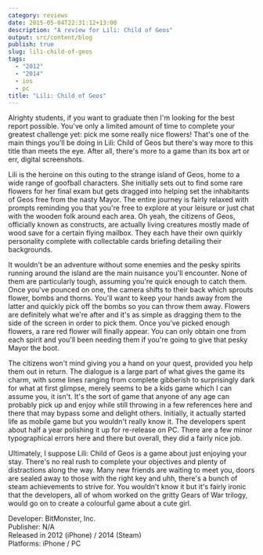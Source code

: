 ```yaml
---
category: reviews
date: 2015-05-04T22:31:12+13:00
description: "A review for Lili: Child of Geos"
output: src/content/blog
publish: true
slug: lili-child-of-geos
tags:
  - "2012"
  - "2014"
  - ios
  - pc
title: "Lili: Child of Geos"
---
```

Alrighty students, if you want to graduate then I'm looking for the best report possible. You've only a limited amount of time to complete your greatest challenge yet: pick me some really nice flowers! That's one of the main things you'll be doing in Lili: Child of Geos but there's way more to this title than meets the eye. After all, there's more to a game than its box art or err, digital screenshots.

Lili is the heroine on this outing to the strange island of Geos, home to a wide range of goofball characters. She initially sets out to find some rare flowers for her final exam but gets dragged into helping set the inhabitants of Geos free from the nasty Mayor. The entire journey is fairly relaxed with prompts reminding you that you're free to explore at your leisure or just chat with the wooden folk around each area. Oh yeah, the citizens of Geos, officially known as constructs, are actually living creatures mostly made of wood save for a certain flying mailbox. They each have their own quirkly personality complete with collectable cards briefing detailing their backgrounds.

It wouldn't be an adventure without some enemies and the pesky spirits running around the island are the main nuisance you'll encounter. None of them are particularly tough, assuming you're quick enough to catch them. Once you've pounced on one, the camera shifts to their back which sprouts flower, bombs and thorns. You'll want to keep your hands away from the latter and quickly pick off the bombs so you can throw them away. Flowers are definitely what we're after and it's as simple as dragging them to the side of the screen in order to pick them. Once you've picked enough flowers, a rare red flower will finally appear. You can only obtain one from each spirit and you'll been needing them if you're going to give that pesky Mayor the boot.

The citizens won't mind giving you a hand on your quest, provided you help them out in return. The dialogue is a large part of what gives the game its charm, with some lines ranging from complete gibberish to surprisingly dark for what at first glimpse, merely seems to be a kids game which I can assume you, it isn't. It's the sort of game that anyone of any age can probably pick up and enjoy while still throwing in a few references here and there that may bypass some and delight others. Initially, it actually started life as mobile game but you wouldn't really know it. The developers spent about half a year polishing it up for re-release on PC. There are a few minor typographical errors here and there but overall, they did a fairly nice job.

Ultimately, I suppose Lili: Child of Geos is a game about just enjoying your stay. There's no real rush to complete your objectives and plenty of distractions along the way. Many new friends are waiting to meet you, doors are sealed away to those with the right key and uhh, there's a bunch of steam achievements to strive for. You wouldn't know it but it's fairly ironic that the developers, all of whom worked on the gritty Gears of War trilogy, would go on to create a colourful game about a cute girl.

Developer: BitMonster, Inc. \
Publisher: N/A \
Released in 2012 (iPhone) / 2014 (Steam) \
Platforms: iPhone / PC
